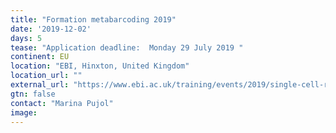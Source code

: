```yaml
---
title: "Formation metabarcoding 2019"
date: '2019-12-02'
days: 5
tease: "Application deadline:  Monday 29 July 2019 "
continent: EU
location: "EBI, Hinxton, United Kingdom"
location_url: ""
external_url: "https://www.ebi.ac.uk/training/events/2019/single-cell-rna-seq-analysis-questions-clusters"
gtn: false
contact: "Marina Pujol"
image: 
---
```

